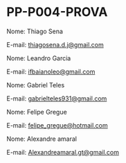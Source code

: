 # PP-P004-PROVA

Nome: Thiago Sena

E-mail: thiagosena.d.j@gmail.com

Nome: Leandro Garcia

E-mail: ifbaianoleo@gmail.com

Nome: Gabriel Teles

E-mail: gabrielteles931@gmail.com

Nome: Felipe Gregue

E-mail: felipe_gregue@hotmail.com

Nome: Alexandre amaral

E-mail: Alexandreamaral.gt@gmail.com
